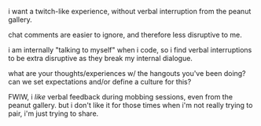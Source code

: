 i want a twitch-like experience, without verbal interruption from the peanut gallery.

chat comments are easier to ignore, and therefore less disruptive to me.

i am internally "talking to myself" when i code, so i find verbal interruptions to be extra disruptive as they break my internal dialogue.

what are your thoughts/experiences w/ the hangouts you've been doing? can we set expectations and/or define a culture for this?

FWIW, i *like* verbal feedback during mobbing sessions, even from the peanut gallery. but i don't like it for those times when i'm not really trying to pair, i'm just trying to share.
<!--stackedit_data:
eyJoaXN0b3J5IjpbMTE1ODQwMTE3Ml19
-->